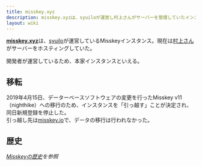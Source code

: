 ```yaml
---
title: misskey.xyz
description: misskey.xyzは、syuiloが運営し村上さんがサーバーを管理していたインスタンス。開発者が運営しているため、本家インスタンスといえる。2019年4月15日、移転のため新規登録を停止した。
layout: wiki
---
```

[**misskey.xyz**](https://misskey.xyz)は、[syuilo](../users/syuilo)が運営しているMisskeyインスタンス。現在は[村上さん](../users/AureoleArk)がサーバーをホスティングしていた。

開発者が運営しているため、本家インスタンスといえる。

## 移転
2019年4月15日、データーベースソフトウェアの変更を行ったMisskey v11（nighthike）への移行のため、インスタンスを「引っ越す」ことが決定され、同日新規登録を停止した。  
引っ越し先は[misskey.io](misskey.io)で、データの移行は行われなかった。

## 歴史
*[Misskeyの歴史](../../history)を参照*
